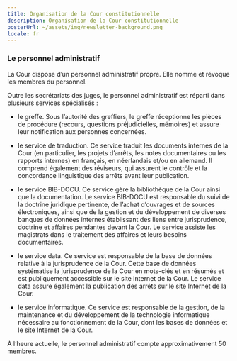 ```yaml
---
title: Organisation de la Cour constitutionnelle
description: Organisation de la Cour constitutionnelle
posterUrl: ~/assets/img/newsletter-background.png
locale: fr
---
```


### Le personnel administratif 

La Cour dispose d’un personnel administratif propre. Elle nomme et révoque les membres du personnel.

Outre les secrétariats des juges, le personnel administratif est réparti dans plusieurs services spécialisés :
-	le greffe. Sous l’autorité des greffiers, le greffe réceptionne les pièces de procédure (recours, questions préjudicielles, mémoires) et assure leur notification aux personnes concernées.

-	le service de traduction. Ce service traduit les documents internes de la Cour (en particulier, les projets d’arrêts, les notes documentaires ou les rapports internes) en français, en néerlandais et/ou en allemand. Il comprend également des réviseurs, qui assurent le contrôle et la concordance linguistique des arrêts avant leur publication.

-	le service BIB-DOCU. Ce service gère la bibliothèque de la Cour ainsi que la documentation. Le service BIB-DOCU est responsable du suivi de la doctrine juridique pertinente, de l’achat d’ouvrages et de sources électroniques, ainsi que de la gestion et du développement de diverses banques de données internes établissant des liens entre jurisprudence, doctrine et affaires pendantes devant la Cour. Le service assiste les magistrats dans le traitement des affaires et leurs besoins documentaires.

-	le service data. Ce service est responsable de la base de données relative à la jurisprudence de la Cour. Cette base de données systématise la jurisprudence de la Cour en mots-clés et en résumés et est publiquement accessible sur le site Internet de la Cour. Le service data assure également la publication des arrêts sur le site Internet de la Cour.

-	le service informatique. Ce service est responsable de la gestion, de la maintenance et du développement de la technologie informatique nécessaire au fonctionnement de la Cour, dont les bases de données et le site Internet de la Cour.

À l’heure actuelle, le personnel administratif compte approximativement 50 membres.
